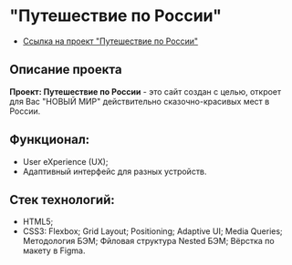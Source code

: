 # "Путешествие по России"

* [Ссылка на проект "Путешествие по России"](https://yazvinskiy.github.io/russian-travel/index.html)

## Описание проекта
  __Проект: Путешествие по России__ - это сайт создан с целью, откроет для Вас "НОВЫЙ МИР" действительно сказочно-красивых мест в России. 
  
## Функционал:
* User eXperience (UX);
* Адаптивный интерфейс для разных устройств.


## Стек технологий:
* HTML5;
* CSS3:
  Flexbox;
  Grid Layout;
  Positioning;
  Adaptive UI;
  Media Queries;
Методология БЭМ;
Фйловая структура Nested БЭМ;
Вёрстка по макету в Figma.
 


